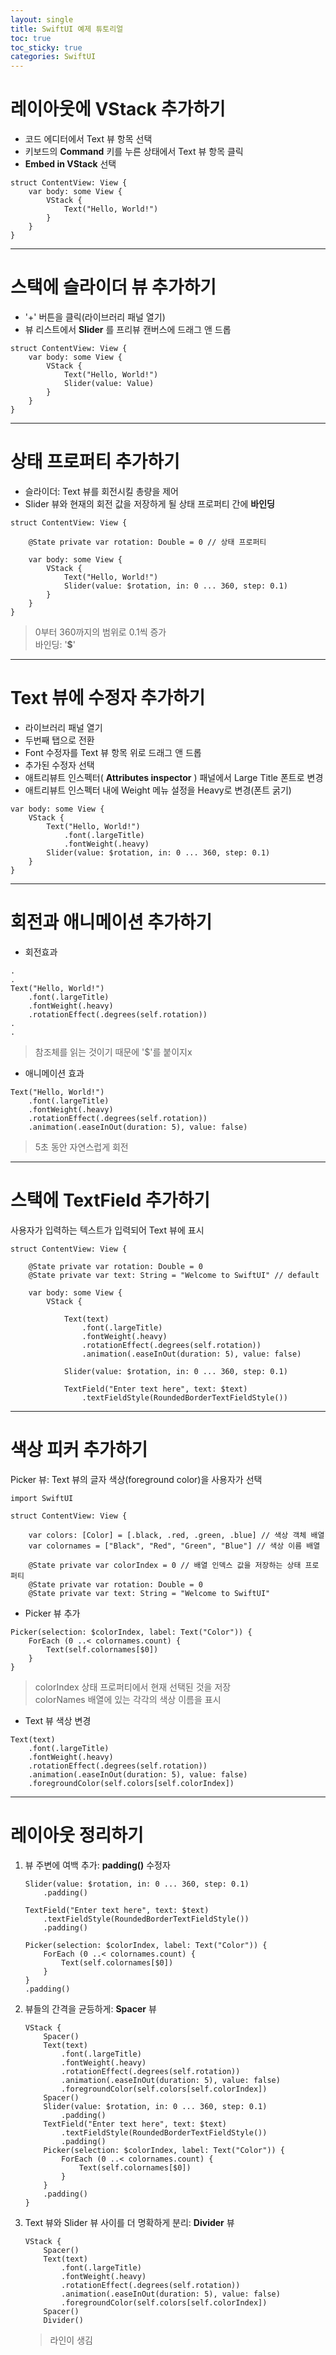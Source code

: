 ```yaml
---
layout: single
title: SwiftUI 예제 튜토리얼
toc: true
toc_sticky: true
categories: SwiftUI
---
```


# 레이아웃에 VStack 추가하기
* 코드 에디터에서 Text 뷰 항목 선택
* 키보드의 **Command** 키를 누른 상태에서 Text 뷰 항목 클릭
* **Embed in VStack** 선택
```
struct ContentView: View {
    var body: some View {
        VStack {
            Text("Hello, World!")
        }
    }
}
```

----------

# 스택에 슬라이더 뷰 추가하기
* '+' 버튼을 클릭(라이브러리 패널 열기)
* 뷰 리스트에서 **Slider** 를 프리뷰 캔버스에 드래그 앤 드롭
```
struct ContentView: View {
    var body: some View {
        VStack {
            Text("Hello, World!")
            Slider(value: Value)
        }
    }
}
```

------------

# 상태 프로퍼티 추가하기
* 슬라이더: Text 뷰를 회전시킬 총량을 제어
* Slider 뷰와 현재의 회전 값을 저장하게 될 상태 프로퍼티 간에 **바인딩**
```
struct ContentView: View {

    @State private var rotation: Double = 0 // 상태 프로퍼티
    
    var body: some View {
        VStack {
            Text("Hello, World!")
            Slider(value: $rotation, in: 0 ... 360, step: 0.1)
        }
    }
}
```
> 0부터 360까지의 범위로 0.1씩 증가<br/>
> 바인딩: '**$**'

-----------

# Text 뷰에 수정자 추가하기
* 라이브러리 패널 열기
* 두번째 탭으로 전환
* Font 수정자를 Text 뷰 항목 위로 드래그 앤 드롭
* 추가된 수정자 선택
* 애트리뷰트 인스펙터( **Attributes inspector** ) 패널에서 Large Title 폰트로 변경
* 애트리뷰트 인스펙터 내에 Weight 메뉴 설정을 Heavy로 변경(폰트 굵기)
```
var body: some View {
    VStack {
        Text("Hello, World!")
            .font(.largeTitle)
            .fontWeight(.heavy)
        Slider(value: $rotation, in: 0 ... 360, step: 0.1)
    }
}
```

----------

# 회전과 애니메이션 추가하기
* 회전효과
```
.
.
Text("Hello, World!")
    .font(.largeTitle)
    .fontWeight(.heavy)
    .rotationEffect(.degrees(self.rotation))
.
.
```
> 참조체를 읽는 것이기 때문에 '$'를 붙이지x

* 애니메이션 효과
```
Text("Hello, World!")
    .font(.largeTitle)
    .fontWeight(.heavy)
    .rotationEffect(.degrees(self.rotation))
    .animation(.easeInOut(duration: 5), value: false)
```
> 5초 동안 자연스럽게 회전

----------

# 스택에 TextField 추가하기
사용자가 입력하는 텍스트가 입력되어 Text 뷰에 표시
```
struct ContentView: View {
    
    @State private var rotation: Double = 0
    @State private var text: String = "Welcome to SwiftUI" // default
    
    var body: some View {
        VStack {
            
            Text(text)
                .font(.largeTitle)
                .fontWeight(.heavy)
                .rotationEffect(.degrees(self.rotation))
                .animation(.easeInOut(duration: 5), value: false)
                
            Slider(value: $rotation, in: 0 ... 360, step: 0.1)
            
            TextField("Enter text here", text: $text)
                .textFieldStyle(RoundedBorderTextFieldStyle())
```

---------

# 색상 피커 추가하기
Picker 뷰: Text 뷰의 글자 색상(foreground color)을 사용자가 선택
```
import SwiftUI

struct ContentView: View {
    
    var colors: [Color] = [.black, .red, .green, .blue] // 색상 객체 배열
    var colornames = ["Black", "Red", "Green", "Blue"] // 색상 이름 배열
    
    @State private var colorIndex = 0 // 배열 인덱스 값을 저장하는 상태 프로퍼티
    @State private var rotation: Double = 0
    @State private var text: String = "Welcome to SwiftUI"
```
* Picker 뷰 추가
```
Picker(selection: $colorIndex, label: Text("Color")) {
    ForEach (0 ..< colornames.count) {
        Text(self.colornames[$0])
    }
}
```
> colorIndex 상태 프로퍼티에서 현재 선택된 것을 저장<br/>
> colorNames 배열에 있는 각각의 색상 이름을 표시

* Text 뷰 색상 변경
```
Text(text)
    .font(.largeTitle)
    .fontWeight(.heavy)
    .rotationEffect(.degrees(self.rotation))
    .animation(.easeInOut(duration: 5), value: false)
    .foregroundColor(self.colors[self.colorIndex])
```

----------

# 레이아웃 정리하기
1. 뷰 주변에 여백 추가: **padding()** 수정자
    ```
    Slider(value: $rotation, in: 0 ... 360, step: 0.1)
        .padding()
                    
    TextField("Enter text here", text: $text)
        .textFieldStyle(RoundedBorderTextFieldStyle())
        .padding()
                    
    Picker(selection: $colorIndex, label: Text("Color")) {
        ForEach (0 ..< colornames.count) {
            Text(self.colornames[$0])
        }
    }
    .padding()
    ```
2. 뷰들의 간격을 균등하게: **Spacer** 뷰
    ```
    VStack {
        Spacer()
        Text(text)
            .font(.largeTitle)
            .fontWeight(.heavy)
            .rotationEffect(.degrees(self.rotation))
            .animation(.easeInOut(duration: 5), value: false)
            .foregroundColor(self.colors[self.colorIndex])
        Spacer()
        Slider(value: $rotation, in: 0 ... 360, step: 0.1)
            .padding()
        TextField("Enter text here", text: $text)
            .textFieldStyle(RoundedBorderTextFieldStyle())
            .padding()
        Picker(selection: $colorIndex, label: Text("Color")) {
            ForEach (0 ..< colornames.count) {
                Text(self.colornames[$0])
            }
        }
        .padding()
    }
    ```
3. Text 뷰와 Slider 뷰 사이를 더 명확하게 분리: **Divider** 뷰
    ```
    VStack {
        Spacer()
        Text(text)
            .font(.largeTitle)
            .fontWeight(.heavy)
            .rotationEffect(.degrees(self.rotation))
            .animation(.easeInOut(duration: 5), value: false)
            .foregroundColor(self.colors[self.colorIndex])
        Spacer()
        Divider()
    ```
    > 라인이 생김
